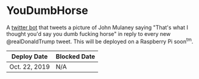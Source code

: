 # YouDumbHorse

A [twitter bot](https://twitter.com/YouDumbHorse) that tweets a picture of John Mulaney saying "That's what I thought you'd say you dumb fucking horse" in reply to every new @realDonaldTrump tweet. This will be deployed on a Raspberry Pi soon<sup>tm</sup>. 

Deploy Date | Blocked Date
---|---
Oct. 22, 2019 | N/A
